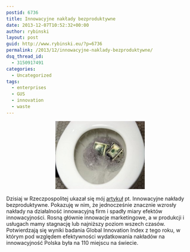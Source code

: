 ```yaml
---
postid: 6736
title: Innowacyjne nakłady bezproduktywne
date: 2013-12-07T10:52:32+00:00
author: rybinski
layout: post
guid: http://www.rybinski.eu/?p=6736
permalink: /2013/12/innowacyjne-naklady-bezproduktywne/
dsq_thread_id:
  - 3150917491
categories:
  - Uncategorized
tags:
  - enterprises
  - GUS
  - innovation
  - waste
---
```

<p style="text-align: center;">
  <a href="/uploads/2013/12/money_down_the_toilet.jpg"><img class=" wp-image-6737 aligncenter" title="money_down_the_toilet" src="/uploads/2013/12/money_down_the_toilet-300x229.jpg" alt="" width="240" height="183" /></a>
</p>

Dzisiaj w Rzeczpospolitej ukazał się mój [artykuł](http://www.ekonomia.rp.pl/artykul/706247,1070600-Innowacyjne-naklady-bezproduktywne.html) pt. Innowacyjne nakłady bezproduktywne. Pokazuję w nim, że jednocześnie znacznie wzrosły nakłady na działalność innowacyjną firm i spadły miary efektów innowacyjności. Rosną głównie innowacje marketingowe, a w produkcji i usługach mamy stagnację lub najniższy poziom wszech czasów.  Potwierdzają się wyniki badania Global Innovation Index z tego roku, w którym pod względem efektywności wydatkowania nakładów na innowacyjność Polska była na 110 miejscu na świecie.

